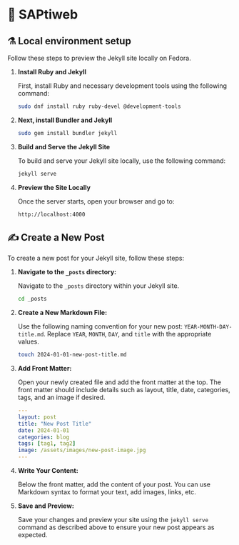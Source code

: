 # 🚀 SAPtiweb

## ⚗️ Local environment setup

Follow these steps to preview the Jekyll site locally on Fedora.

1. **Install Ruby and Jekyll**

    First, install Ruby and necessary development tools using the following command:

    ```bash
    sudo dnf install ruby ruby-devel @development-tools
    ```

2. **Next, install Bundler and Jekyll**

    ```bash
    sudo gem install bundler jekyll
    ```

3. **Build and Serve the Jekyll Site**

    To build and serve your Jekyll site locally, use the following command:

    ```bash
    jekyll serve
    ```

4. **Preview the Site Locally**

    Once the server starts, open your browser and go to:

    ```bash
    http://localhost:4000
    ```

## ✍️ Create a New Post

To create a new post for your Jekyll site, follow these steps:

1. **Navigate to the `_posts` directory:**

   Navigate to the `_posts` directory within your Jekyll site.

   ```bash
   cd _posts
   ```

2. **Create a New Markdown File:**

   Use the following naming convention for your new post: `YEAR-MONTH-DAY-title.md`. Replace `YEAR`, `MONTH`, `DAY`, and `title` with the appropriate values.

   ```bash
   touch 2024-01-01-new-post-title.md
   ```

3. **Add Front Matter:**

   Open your newly created file and add the front matter at the top. The front matter should include details such as layout, title, date, categories, tags, and an image if desired.

   ```yaml
   ---
   layout: post
   title: "New Post Title"
   date: 2024-01-01
   categories: blog
   tags: [tag1, tag2]
   image: /assets/images/new-post-image.jpg
   ---
   ```

4. **Write Your Content:**

   Below the front matter, add the content of your post. You can use Markdown syntax to format your text, add images, links, etc.

5. **Save and Preview:**

   Save your changes and preview your site using the `jekyll serve` command as described above to ensure your new post appears as expected.
